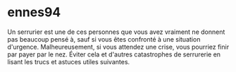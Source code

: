 # ennes94
Un serrurier est une de ces personnes que vous avez vraiment ne donnent pas beaucoup pensé à, sauf si vous êtes confronté à une situation d'urgence. Malheureusement, si vous attendez une crise, vous pourriez finir par payer par le nez. Éviter cela et d'autres catastrophes de serrurerie en lisant les trucs et astuces utiles suivantes.
